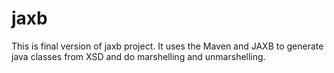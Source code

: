 # jaxb
This is final version of jaxb project.
It uses the Maven and JAXB to generate java classes from XSD and do marshelling and unmarshelling.
